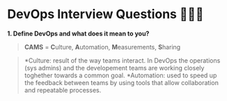 DevOps Interview Questions 👨🏻‍💻
===============================

**1. Define DevOps and what does it mean to you?**
> **CAMS** = **C**ulture, **A**utomation, **M**easurements, **S**haring 

> *Culture: result of the way teams interact. In DevOps the operations (sys admins) and the developement teams are working closely toghether towards a common goal.
> *Automation: used to speed up the feedback between teams by using tools that allow collaboration and repeatable processes.
